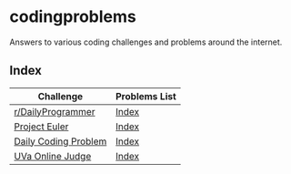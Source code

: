 # codingproblems
Answers to various coding challenges and problems around the internet.

## Index

| Challenge | Problems List |
| --------- | ------------- |
| [r/DailyProgrammer](https://www.reddit.com/r/dailyprogrammer/) | [Index](../master/dailyprogrammer/README.md) |
| [Project Euler](https://projecteuler.net/archives) | [Index](../master/projecteuler/README.md) |
| [Daily Coding Problem](https://www.dailycodingproblem.com/) | [Index](../master/dailycodingproblem/) |
| [UVa Online Judge](https://uva.onlinejudge.org/) | [Index](../master/uvaonlinejudge/README.md) |
